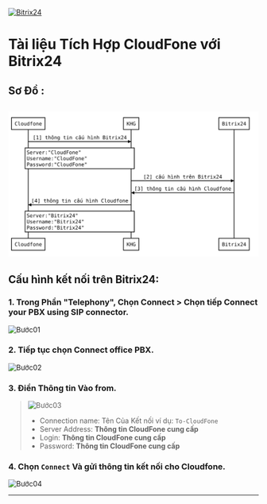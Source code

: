 [![Bitrix24](https://img.shields.io/badge/Bitrix24-OK-green.svg)](https://helpdesk.bitrix24.com/open/8085301/)

# **Tài liệu Tích Hợp CloudFone với Bitrix24**

## Sơ Đồ :
![diagram](./Bitrix24_diagram.svg)
----

## Cấu hình kết nối trên Bitrix24:

### 1. Trong Phần "Telephony", Chọn Connect \> Chọn tiếp Connect your PBX using SIP connector.
![Bước01](https://helpdesk.bitrix24.com/upload/medialibrary/205/officepbx1.png)
### 2. Tiếp tục chọn Connect office PBX.
![Bước02](https://helpdesk.bitrix24.com/upload/medialibrary/3a9/officepbx2.png)
### 3. Điền Thông tin Vào from.
> ![Bước03](https://helpdesk.bitrix24.com/upload/medialibrary/663/officepbx3.png)
> * Connection name: Tên Của Kết nối ví dụ: `To-CloudFone`
> * Server Address: **Thông tin CloudFone cung cấp**
> * Login: **Thông tin CloudFone cung cấp**
> * Password: **Thông tin CloudFone cung cấp**
### 4. Chọn `Connect` Và gửi thông tin kết nối cho Cloudfone.
![Bước04](https://helpdesk.bitrix24.com/upload/medialibrary/6a4/officepbx4.png)

----
